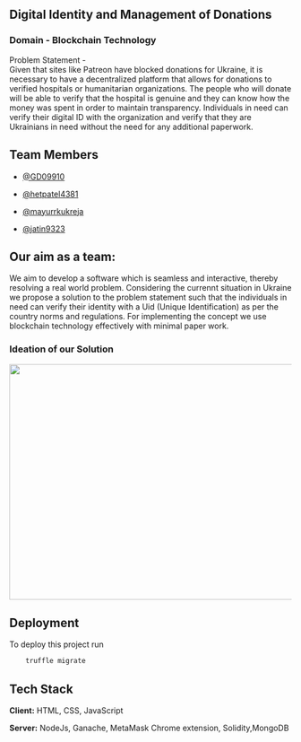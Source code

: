 ## Digital Identity and Management of Donations

### Domain - Blockchain Technology 

Problem Statement -  
Given that sites like Patreon have blocked donations for Ukraine,
it is necessary to have a decentralized platform that allows for
donations to verified hospitals or humanitarian organizations.
The people who will donate will be able to verify that the hospital
is genuine and they can know how the money was spent in order
to maintain transparency. Individuals in need can verify their
digital ID with the organization and verify that they are
Ukrainians in need without the need for any additional
paperwork.
    
## Team Members

- [@GD09910](https://github.com/GD0910)

- [@hetpatel4381](https://github.com/hetpatel4381)

- [@mayurrkukreja](https://github.com/mayurrkukreja)

- [@jatin9323](https://github.com/jatin9323)


## Our aim as a team:

We aim to develop a software which is seamless and interactive, thereby
resolving a real world problem. Considering the currennt situation in Ukraine
we propose a solution to the problem statement such that the individuals in need can
verify their identity with a Uid (Unique Identification) as per the country norms and regulations.
For implementing the concept we use blockchain technology effectively with minimal paper work.

### Ideation of our Solution

<img src="https://github.com/mayurrkukreja/buggyBytes-TSEC-Hacks-2022/blob/main/assets/img/ideation.png?raw=true" width="620" height="420">

## Deployment

To deploy this project run

```bash
    truffle migrate
```

## Tech Stack

**Client:**  HTML, CSS, JavaScript

**Server:** NodeJs, Ganache, MetaMask Chrome extension, Solidity,MongoDB



